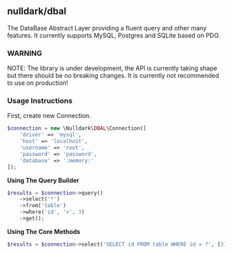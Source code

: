 ## nulldark/dbal

The DataBase Abstract Layer providing a fluent query and other many features. It currently supports MySQL, Postgres 
and SQLite based on PDO. 

### WARNING
NOTE: The library is under development, the API is currently taking shape but there should be no breaking changes. 
It is currently not recommended to use on production!

### Usage Instructions

First, create new Connection.
```php
$connection = new \Nulldark\DBAL\Connection([
    'driver' => 'mysql',
    'host' => 'localhost',
    'username' => 'root',
    'password' => 'password',
    'database' => ':memory:'
]);
```

**Using The Query Builder**
```php
$results = $connection->query()
    ->select('*')
    ->from('table')
    ->where('id', '>', 3)
    ->get();
```

**Using The Core Methods**
```php
$results = $connection->select('SELECT id FROM table WHERE id = ?', [3]);
```

